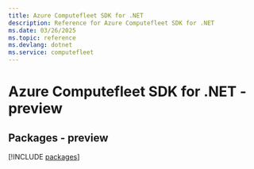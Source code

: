 ```yaml
---
title: Azure Computefleet SDK for .NET
description: Reference for Azure Computefleet SDK for .NET
ms.date: 03/26/2025
ms.topic: reference
ms.devlang: dotnet
ms.service: computefleet
---
```

# Azure Computefleet SDK for .NET - preview
## Packages - preview
[!INCLUDE [packages](computefleet-index.md)]